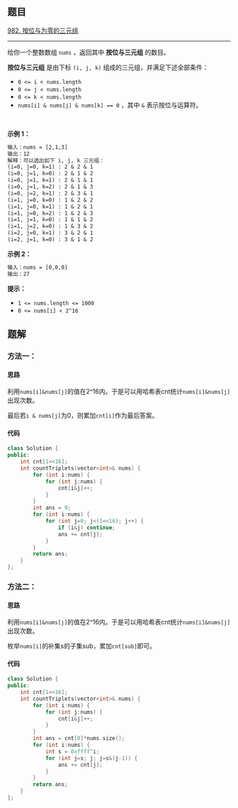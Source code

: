 ## 题目

[982. 按位与为零的三元组](https://leetcode.cn/problems/triples-with-bitwise-and-equal-to-zero/)

---

给你一个整数数组 `nums` ，返回其中 **按位与三元组** 的数目。

**按位与三元组** 是由下标 `(i, j, k)` 组成的三元组，并满足下述全部条件：

-   `0 <= i < nums.length`
-   `0 <= j < nums.length`
-   `0 <= k < nums.length`
-   `nums[i] & nums[j] & nums[k] == 0` ，其中 `&` 表示按位与运算符。

 

**示例 1：**

```txt
输入：nums = [2,1,3]
输出：12
解释：可以选出如下 i, j, k 三元组：
(i=0, j=0, k=1) : 2 & 2 & 1
(i=0, j=1, k=0) : 2 & 1 & 2
(i=0, j=1, k=1) : 2 & 1 & 1
(i=0, j=1, k=2) : 2 & 1 & 3
(i=0, j=2, k=1) : 2 & 3 & 1
(i=1, j=0, k=0) : 1 & 2 & 2
(i=1, j=0, k=1) : 1 & 2 & 1
(i=1, j=0, k=2) : 1 & 2 & 3
(i=1, j=1, k=0) : 1 & 1 & 2
(i=1, j=2, k=0) : 1 & 3 & 2
(i=2, j=0, k=1) : 3 & 2 & 1
(i=2, j=1, k=0) : 3 & 1 & 2
```

**示例 2：**

```txt
输入：nums = [0,0,0]
输出：27
```
  

**提示：**

-   `1 <= nums.length <= 1000`
-   `0 <= nums[i] < 2^16`

  

## 题解

### 方法一：

#### 思路

利用`nums[i]&nums[j]`的值在2^16内。于是可以用哈希表cnt统计`nums[i]&nums[j]`出现次数。

最后若`i & nums[j]`为0，则累加`cnt[i]`作为最后答案。

#### 代码

```cpp
class Solution {
public:
    int cnt[1<<16];
    int countTriplets(vector<int>& nums) {
        for (int i:nums) {
            for (int j:nums) {
                cnt[i&j]++;
            }
        }
        int ans = 0;
        for (int i:nums) {
            for (int j=0; j<(1<<16); j++) {
                if (i&j) continue;
                ans += cnt[j];
            }
        }
        return ans;
    }
};
```
### 方法二：

#### 思路

利用`nums[i]&nums[j]`的值在2^16内。于是可以用哈希表cnt统计`nums[i]&nums[j]`出现次数。

枚举`nums[i]`的补集s的子集sub，累加`cnt[sub]`即可。

#### 代码

```cpp
class Solution {
public:
    int cnt[1<<16];
    int countTriplets(vector<int>& nums) {
        for (int i:nums) {
            for (int j:nums) {
                cnt[i&j]++;
            }
        }
        int ans = cnt[0]*nums.size();
        for (int i:nums) {
            int s = 0xffff^i;
            for (int j=s; j; j=s&(j-1)) {
                ans += cnt[j];
            }
        }
        return ans;
    }
};
```
